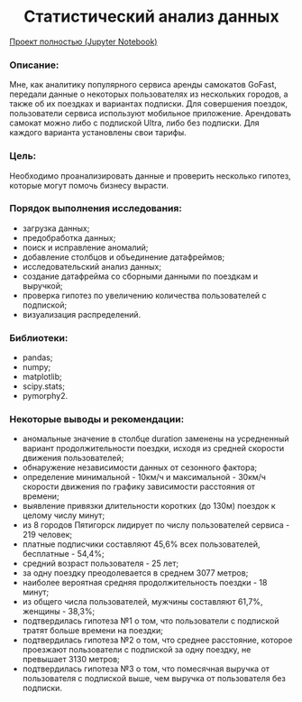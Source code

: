 <h1 align="center"> Статистический анализ данных </h1>

[Проект полностью (Jupyter Notebook)](https://github.com/model4d/Portfolio/blob/main/03%20Kicksharing/Kicksharing.ipynb)

<h3> Описание: </h3>

Мне, как аналитику популярного сервиса аренды самокатов GoFast, передали данные о некоторых пользователях из нескольких городов, а также об их поездках и вариантах подписки. Для совершения поездок, пользователи сервиса используют мобильное приложение. Арендовать самокат можно либо с подпиской Ultra, либо без подписки. Для каждого варианта установлены свои тарифы.

<h3> Цель: </h3>

Необходимо проанализировать данные и проверить несколько гипотез, которые могут помочь бизнесу вырасти.
    
<h3> Порядок выполнения исследования: </h3>

* загрузка данных;
* предобработка данных;
* поиск и исправление аномалий;
* добавление столбцов и объединение датафреймов;
* исследовательский анализ данных;
* создание датафрейма со сборными данными по поездкам и выручкой;
* проверка гипотез по увеличению количества пользователей с подпиской;
* визуализация распределений.

<h3> Библиотеки: </h3>

* pandas;
* numpy;
* matplotlib;
* scipy.stats;
* pymorphy2.

<h3> Некоторые выводы и рекомендации: </h3>

* аномальные значение в столбце duration заменены на усредненный вариант продолжительности поездки, исходя из средней скорости движения пользователей;
* обнаружение независимости данных от сезонного фактора;
* определение минимальной - 10км/ч и максимальной - 30км/ч скорости движения по графику зависимости расстояния от времени;
* выявление привязки длительности коротких (до 130м) поездок к целому числу минут;
* из 8 городов Пятигорск лидирует по числу пользователей сервиса - 219 человек;
* платные подписчики составляют 45,6% всех пользователей, бесплатные - 54,4%;
* средний возраст пользователя - 25 лет;
* за одну поездку преодолевается в среднем 3077 метров;
* наиболее вероятная средняя продолжительность поездки - 18 минут;
* из общего числа пользователей, мужчины составляют 61,7%, женщины - 38,3%;
* подтвердилась гипотеза №1 о том, что пользователи с подпиской тратят больше времени на поездки;
* подтвердилась гипотеза №2 о том, что среднее расстояние, которое проезжают пользователи с подпиской за одну поездку, не превышает 3130 метров;
* подтвердилась гипотеза №3 о том, что помесячная выручка от пользователя с подпиской выше, чем выручка от пользователя без подписки.
